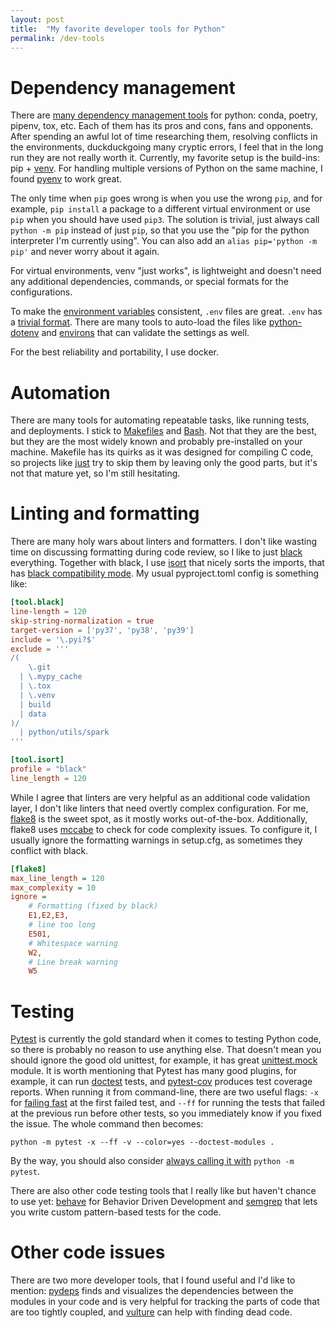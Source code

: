 ```yaml
---
layout: post
title:  "My favorite developer tools for Python"
permalink: /dev-tools
---
```


# Dependency management

There are [many dependency management tools] for python: conda, poetry, pipenv, tox, etc.
Each of them has its pros and cons, fans and opponents. After spending an awful lot
of time researching them, resolving conflicts in the environments,
duckduckgoing many cryptic errors, I feel that in the long run they are not really worth
it. Currently, my favorite setup is the build-ins: pip + [venv]. For handling
multiple versions of Python on the same machine, I found [pyenv] to work great.

The only time when `pip` goes wrong is when you use the wrong `pip`, and for example,
`pip install` a package to a different virtual environment or use `pip` when you
should have used `pip3`. The solution is trivial, just always call `python -m pip`
instead of just `pip`, so that you use the "pip for the python interpreter I'm currently
using". You can also add an `alias pip='python -m pip'` and never worry about it again.

For virtual environments, venv "just works", is lightweight and doesn't need any
additional dependencies, commands, or special formats for the configurations.

To make the [environment variables] consistent, `.env` files are great. `.env`
has a [trivial format]. There are many tools to auto-load the files like
[python-dotenv] and [environs] that can validate the settings as well.

For the best reliability and portability, I use docker.

# Automation

There are many tools for automating repeatable tasks, like running tests, and deployments.
I stick to [Makefiles] and [Bash]. Not that they are the best, but they are the most
widely known and probably pre-installed on your machine. Makefile
has its quirks as it was designed for compiling C code, so projects like
[just] try to skip them by leaving only the good parts, but it's not that
mature yet, so I'm still hesitating.

# Linting and formatting

There are many holy wars about linters and formatters. I don't like wasting time on
discussing formatting during code review, so I like to just [black] everything.
Together with black, I use [isort] that nicely sorts the imports, that has
[black compatibility mode]. My usual pyproject.toml config is something like:

```toml
[tool.black]
line-length = 120
skip-string-normalization = true
target-version = ['py37', 'py38', 'py39']
include = '\.pyi?$'
exclude = '''
/(
    \.git
  | \.mypy_cache
  | \.tox
  | \.venv
  | build
  | data
)/
  | python/utils/spark
'''

[tool.isort]
profile = "black"
line_length = 120
```

While I agree that linters are very helpful as an additional code validation layer,
I don't like linters that need overtly complex configuration. For me, [flake8]
is the sweet spot, as it mostly works out-of-the-box. Additionally, flake8
uses [mccabe] to check for code complexity issues. To configure it, I usually
ignore the formatting warnings in setup.cfg, as sometimes they conflict with black.

```ini
[flake8]
max_line_length = 120
max_complexity = 10
ignore =
    # Formatting (fixed by black)
    E1,E2,E3,
    # line too long
    E501,
    # Whitespace warning
    W2,
    # Line break warning
    W5
 ```

# Testing

[Pytest] is currently the gold standard when it comes to testing Python code,
so there is probably no reason to use anything else. That doesn't mean you
should ignore the good old unittest, for example, it has great [unittest.mock]
module. It is worth mentioning that Pytest has many good plugins, for example,
it can run [doctest] tests, and [pytest-cov] produces test coverage reports.
When running it from command-line, there are two useful flags: `-x` for
[failing fast] at the first failed test, and `--ff` for running the tests that
failed at the previous run before other tests, so you immediately know if
you fixed the issue. The whole command then becomes:

```shell
python -m pytest -x --ff -v --color=yes --doctest-modules .
```

By the way, you should also consider [always calling it with] `python -m pytest`.

There are also other code testing tools that I really like but haven't chance
to use yet: [behave] for Behavior Driven Development and [semgrep] that lets
you write custom pattern-based tests for the code.

# Other code issues

There are two more developer tools, that I found useful and I'd like to mention:
[pydeps] finds and visualizes the dependencies between the modules in your code
and is very helpful for tracking the parts of code that are too tightly coupled,
and [vulture] can help with finding dead code.

 [venv]: https://realpython.com/python-virtual-environments-a-primer/
 [Makefiles]: https://twolodzko.github.io/makefiles
 [Bash]: https://twolodzko.github.io/bash
 [environment variables]: https://twolodzko.github.io/env
 [trivial format]: https://smartmob-rfc.readthedocs.io/en/latest/2-dotenv.html
 [python-dotenv]: https://pypi.org/project/python-dotenv/
 [environs]: https://github.com/sloria/environs
 [just]: https://github.com/casey/just
 [black]: https://black.readthedocs.io/en/stable/
 [isort]: https://pycqa.github.io/isort/
 [black compatibility mode]: https://pycqa.github.io/isort/docs/configuration/black_compatibility.html
 [flake8]: https://flake8.pycqa.org/en/latest/
 [mccabe]: https://pypi.org/project/mccabe/
 [Pytest]: https://realpython.com/pytest-python-testing/
 [unittest.mock]: https://realpython.com/python-mock-library/
 [doctest]: https://docs.pytest.org/en/latest/how-to/doctest.html
 [failing fast]: https://docs.pytest.org/en/7.1.x/how-to/failures.html
 [behave]: https://behave.readthedocs.io/en/stable/
 [semgrep]: https://github.com/returntocorp/semgrep
 [pydeps]: https://pydeps.readthedocs.io/en/latest/
 [vulture]: https://pypi.org/project/vulture/
 [always calling it with]: https://stackoverflow.com/questions/10253826/path-issue-with-pytest-importerror-no-module-named-yadayadayada/34140498#34140498
 [pytest-cov]: https://pypi.org/project/pytest-cov/
 [many dependency management tools]: https://www.youtube.com/watch?v=-C8uVImkTQg
 [pyenv]: https://github.com/pyenv/pyenv
